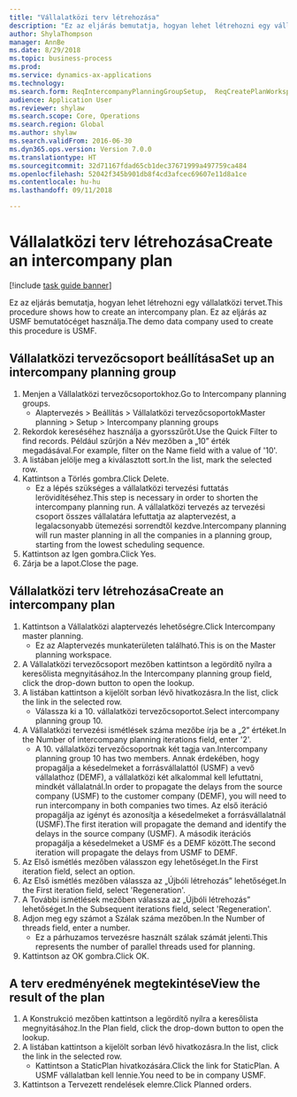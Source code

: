 ```yaml
--- 
title: "Vállalatközi terv létrehozása"
description: "Ez az eljárás bemutatja, hogyan lehet létrehozni egy vállalatközi tervet."
author: ShylaThompson
manager: AnnBe
ms.date: 8/29/2018
ms.topic: business-process
ms.prod: 
ms.service: dynamics-ax-applications
ms.technology: 
ms.search.form: ReqIntercompanyPlanningGroupSetup,  ReqCreatePlanWorkspace
audience: Application User
ms.reviewer: shylaw
ms.search.scope: Core, Operations
ms.search.region: Global
ms.author: shylaw
ms.search.validFrom: 2016-06-30
ms.dyn365.ops.version: Version 7.0.0
ms.translationtype: HT
ms.sourcegitcommit: 32d71167fdad65cb1dec37671999a497759ca484
ms.openlocfilehash: 52042f345b901db8f4cd3afcec69607e11d8a1ce
ms.contentlocale: hu-hu
ms.lasthandoff: 09/11/2018

---
```

# <a name="create-an-intercompany-plan"></a><span data-ttu-id="b308e-103">Vállalatközi terv létrehozása</span><span class="sxs-lookup"><span data-stu-id="b308e-103">Create an intercompany plan</span></span>

[!include [task guide banner](../../includes/task-guide-banner.md)]

<span data-ttu-id="b308e-104">Ez az eljárás bemutatja, hogyan lehet létrehozni egy vállalatközi tervet.</span><span class="sxs-lookup"><span data-stu-id="b308e-104">This procedure shows how to create an intercompany plan.</span></span> <span data-ttu-id="b308e-105">Ez az eljárás az USMF bemutatócéget használja.</span><span class="sxs-lookup"><span data-stu-id="b308e-105">The demo data company used to create this procedure is USMF.</span></span>


## <a name="set-up-an-intercompany-planning-group"></a><span data-ttu-id="b308e-106">Vállalatközi tervezőcsoport beállítása</span><span class="sxs-lookup"><span data-stu-id="b308e-106">Set up an intercompany planning group</span></span> 
1. <span data-ttu-id="b308e-107">Menjen a Vállalatközi tervezőcsoportokhoz.</span><span class="sxs-lookup"><span data-stu-id="b308e-107">Go to Intercompany planning groups.</span></span>
    * <span data-ttu-id="b308e-108">Alaptervezés > Beállítás > Vállalatközi tervezőcsoportok</span><span class="sxs-lookup"><span data-stu-id="b308e-108">Master planning > Setup > Intercompany planning groups</span></span>  
2. <span data-ttu-id="b308e-109">Rekordok kereséséhez használja a gyorsszűrőt.</span><span class="sxs-lookup"><span data-stu-id="b308e-109">Use the Quick Filter to find records.</span></span> <span data-ttu-id="b308e-110">Például szűrjön a Név mezőben a „10” érték megadásával.</span><span class="sxs-lookup"><span data-stu-id="b308e-110">For example, filter on the Name field with a value of '10'.</span></span>
3. <span data-ttu-id="b308e-111">A listában jelölje meg a kiválasztott sort.</span><span class="sxs-lookup"><span data-stu-id="b308e-111">In the list, mark the selected row.</span></span>
4. <span data-ttu-id="b308e-112">Kattintson a Törlés gombra.</span><span class="sxs-lookup"><span data-stu-id="b308e-112">Click Delete.</span></span>
    * <span data-ttu-id="b308e-113">Ez a lépés szükséges a vállalatközi tervezési futtatás lerövidítéséhez.</span><span class="sxs-lookup"><span data-stu-id="b308e-113">This step is necessary in order to shorten the intercompany planning run.</span></span>   <span data-ttu-id="b308e-114">A vállalatközi tervezés az tervezési csoport összes vállalatára lefuttatja az alaptervezést, a legalacsonyabb ütemezési sorrendtől kezdve.</span><span class="sxs-lookup"><span data-stu-id="b308e-114">Intercompany planning will run master planning in all the companies in a planning group, starting from the lowest scheduling sequence.</span></span>  
5. <span data-ttu-id="b308e-115">Kattintson az Igen gombra.</span><span class="sxs-lookup"><span data-stu-id="b308e-115">Click Yes.</span></span>
6. <span data-ttu-id="b308e-116">Zárja be a lapot.</span><span class="sxs-lookup"><span data-stu-id="b308e-116">Close the page.</span></span>

## <a name="create-an-intercompany-plan"></a><span data-ttu-id="b308e-117">Vállalatközi terv létrehozása</span><span class="sxs-lookup"><span data-stu-id="b308e-117">Create an intercompany plan</span></span>
1. <span data-ttu-id="b308e-118">Kattintson a Vállalatközi alaptervezés lehetőségre.</span><span class="sxs-lookup"><span data-stu-id="b308e-118">Click Intercompany master planning.</span></span>
    * <span data-ttu-id="b308e-119">Ez az Alaptervezés munkaterületen található.</span><span class="sxs-lookup"><span data-stu-id="b308e-119">This is on the Master planning workspace.</span></span>  
2. <span data-ttu-id="b308e-120">A Vállalatközi tervezőcsoport mezőben kattintson a legördítő nyílra a keresőlista megnyitásához.</span><span class="sxs-lookup"><span data-stu-id="b308e-120">In the Intercompany planning group field, click the drop-down button to open the lookup.</span></span>
3. <span data-ttu-id="b308e-121">A listában kattintson a kijelölt sorban lévő hivatkozásra.</span><span class="sxs-lookup"><span data-stu-id="b308e-121">In the list, click the link in the selected row.</span></span>
    * <span data-ttu-id="b308e-122">Válassza ki a 10. vállalatközi tervezőcsoportot.</span><span class="sxs-lookup"><span data-stu-id="b308e-122">Select intercompany planning group 10.</span></span>  
4. <span data-ttu-id="b308e-123">A Vállalatközi tervezési ismétlések száma mezőbe írja be a „2” értéket.</span><span class="sxs-lookup"><span data-stu-id="b308e-123">In the Number of intercompany planning iterations field, enter '2'.</span></span>
    * <span data-ttu-id="b308e-124">A 10. vállalatközi tervezőcsoportnak két tagja van.</span><span class="sxs-lookup"><span data-stu-id="b308e-124">Intercompany planning group 10 has two members.</span></span> <span data-ttu-id="b308e-125">Annak érdekében, hogy propagálja a késedelmeket a forrásvállalattól (USMF) a vevő vállalathoz (DEMF), a vállalatközi két alkalommal kell lefuttatni, mindkét vállalatnál.</span><span class="sxs-lookup"><span data-stu-id="b308e-125">In order to propagate the delays from the source company (USMF) to the customer company (DEMF), you will need to run intercompany in both companies two times.</span></span> <span data-ttu-id="b308e-126">Az első iteráció propagálja az igényt és azonosítja a késedelmeket a forrásvállalatnál (USMF).</span><span class="sxs-lookup"><span data-stu-id="b308e-126">The first iteration will propagate the demand and identify the delays in the source company (USMF).</span></span> <span data-ttu-id="b308e-127">A második iterációs propagálja a késedelmeket a USMF és a DEMF között.</span><span class="sxs-lookup"><span data-stu-id="b308e-127">The second iteration will propagate the delays from USMF to DEMF.</span></span>  
5. <span data-ttu-id="b308e-128">Az Első ismétlés mezőben válasszon egy lehetőséget.</span><span class="sxs-lookup"><span data-stu-id="b308e-128">In the First iteration field, select an option.</span></span>
6. <span data-ttu-id="b308e-129">Az Első ismétlés mezőben válassza az „Újbóli létrehozás” lehetőséget.</span><span class="sxs-lookup"><span data-stu-id="b308e-129">In the First iteration field, select 'Regeneration'.</span></span>
7. <span data-ttu-id="b308e-130">A További ismétlések mezőben válassza az „Újbóli létrehozás” lehetőséget.</span><span class="sxs-lookup"><span data-stu-id="b308e-130">In the Subsequent iterations field, select 'Regeneration'.</span></span>
8. <span data-ttu-id="b308e-131">Adjon meg egy számot a Szálak száma mezőben.</span><span class="sxs-lookup"><span data-stu-id="b308e-131">In the Number of threads field, enter a number.</span></span>
    * <span data-ttu-id="b308e-132">Ez a párhuzamos tervezésre használt szálak számát jelenti.</span><span class="sxs-lookup"><span data-stu-id="b308e-132">This represents the number of parallel threads used for planning.</span></span>  
9. <span data-ttu-id="b308e-133">Kattintson az OK gombra.</span><span class="sxs-lookup"><span data-stu-id="b308e-133">Click OK.</span></span>

## <a name="view-the-result-of-the-plan"></a><span data-ttu-id="b308e-134">A terv eredményének megtekintése</span><span class="sxs-lookup"><span data-stu-id="b308e-134">View the result of the plan</span></span>
1. <span data-ttu-id="b308e-135">A Konstrukció mezőben kattintson a legördítő nyílra a keresőlista megnyitásához.</span><span class="sxs-lookup"><span data-stu-id="b308e-135">In the Plan field, click the drop-down button to open the lookup.</span></span>
2. <span data-ttu-id="b308e-136">A listában kattintson a kijelölt sorban lévő hivatkozásra.</span><span class="sxs-lookup"><span data-stu-id="b308e-136">In the list, click the link in the selected row.</span></span>
    * <span data-ttu-id="b308e-137">Kattintson a StaticPlan hivatkozására.</span><span class="sxs-lookup"><span data-stu-id="b308e-137">Click the link for StaticPlan.</span></span> <span data-ttu-id="b308e-138">A USMF vállalatban kell lennie.</span><span class="sxs-lookup"><span data-stu-id="b308e-138">You need to be in company USMF.</span></span>  
3. <span data-ttu-id="b308e-139">Kattintson a Tervezett rendelések elemre.</span><span class="sxs-lookup"><span data-stu-id="b308e-139">Click Planned orders.</span></span>


